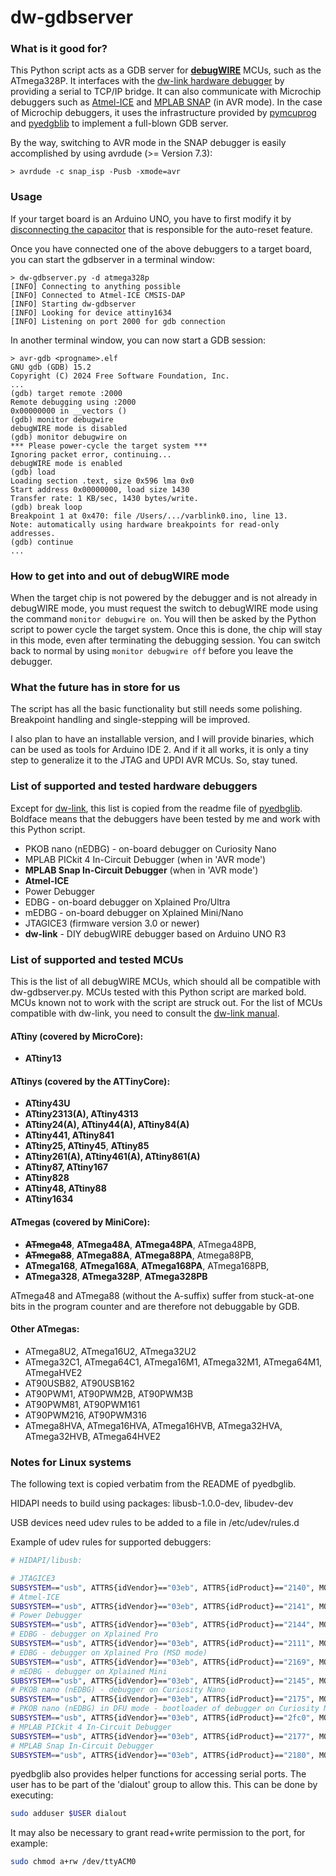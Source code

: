 # dw-gdbserver

### What is it good for?

This Python script acts as a GDB server for [**debugWIRE**](https://debugwire.de) MCUs, such as the ATmega328P. It interfaces with the [dw-link hardware debugger](https://github.com/felias-fogg/dw-link) by providing a serial to TCP/IP bridge. It can also communicate with Microchip debuggers such as [Atmel-ICE](https://www.microchip.com/en-us/development-tool/atatmel-ice) and [MPLAB SNAP](https://www.microchip.com/en-us/development-tool/atatmel-ice) (in AVR mode). In the case of Microchip debuggers, it uses the infrastructure provided by [pymcuprog](https://github.com/microchip-pic-avr-tools/pymcuprog) and [pyedgblib](https://github.com/microchip-pic-avr-tools/pyedbglib) to implement a full-blown GDB server. 

By the way, switching to AVR mode in the SNAP debugger is easily accomplished by using avrdude (>= Version 7.3):

```
> avrdude -c snap_isp -Pusb -xmode=avr
```

### Usage

If your target board is an Arduino UNO, you have to first modify it by [disconnecting the capacitor](https://debugwire.de/arduino-boards/#requirements-on-the-electrical-characteristics-of-the-reset-line) that is responsible for the auto-reset feature. 

Once you have connected one of the above debuggers to a target board, you can start the  gdbserver in a terminal window:

```
> dw-gdbserver.py -d atmega328p
[INFO] Connecting to anything possible
[INFO] Connected to Atmel-ICE CMSIS-DAP
[INFO] Starting dw-gdbserver
[INFO] Looking for device attiny1634
[INFO] Listening on port 2000 for gdb connection

```

In another terminal window, you can now start a GDB session:

```
> avr-gdb <progname>.elf
GNU gdb (GDB) 15.2
Copyright (C) 2024 Free Software Foundation, Inc.
...
(gdb) target remote :2000
Remote debugging using :2000
0x00000000 in __vectors ()
(gdb) monitor debugwire
debugWIRE mode is disabled
(gdb) monitor debugwire on
*** Please power-cycle the target system ***
Ignoring packet error, continuing...
debugWIRE mode is enabled
(gdb) load
Loading section .text, size 0x596 lma 0x0
Start address 0x00000000, load size 1430
Transfer rate: 1 KB/sec, 1430 bytes/write.
(gdb) break loop
Breakpoint 1 at 0x470: file /Users/.../varblink0.ino, line 13.
Note: automatically using hardware breakpoints for read-only addresses.
(gdb) continue
...
```

### How to get into and out of debugWIRE mode

When the target chip is not powered by the debugger and is not already in debugWIRE mode,  you must request the switch to debugWIRE mode using the command `monitor debugwire on`. You will then be asked by the Python script to power cycle the target system. Once this is done, the chip will stay in this mode, even after terminating the debugging session. You can switch back to normal by using `monitor debugwire off` before you leave the debugger. 

### What the future has in store for us

The script has all the basic functionality but still needs some polishing. Breakpoint handling and single-stepping will be improved.

I also plan to have an installable version, and I will provide binaries, which can be used as tools for Arduino IDE 2. And if it all works, it is only a tiny step to generalize it to the JTAG and UPDI AVR MCUs. So, stay tuned.

### List of supported and tested hardware debuggers

Except for [dw-link](https://github.com/felias-fogg/dw-link), this list is copied from the readme file of [pyedbglib](https://github.com/microchip-pic-avr-tools/pyedbglib). Boldface means that the debuggers have been tested by me and work with this Python script.


* PKOB nano (nEDBG) - on-board debugger on Curiosity Nano
* MPLAB PICkit 4 In-Circuit Debugger (when in 'AVR mode')
* **MPLAB Snap In-Circuit Debugger** (when in 'AVR mode')
* **Atmel-ICE**
* Power Debugger
* EDBG - on-board debugger on Xplained Pro/Ultra
* mEDBG - on-board debugger on Xplained Mini/Nano
* JTAGICE3 (firmware version 3.0 or newer)
* **dw-link** - DIY debugWIRE debugger based on Arduino UNO R3


### List of supported and tested MCUs

This is the list of all debugWIRE MCUs, which should all be compatible with dw-gdbserver.py. MCUs tested with this Python script are marked bold. MCUs known not to work with the script are struck out. For the list of MCUs compatible with dw-link, you need to consult the [dw-link manual](https://github.com/felias-fogg/dw-link/blob/master/docs/manual.md).

#### ATtiny (covered by MicroCore):

- **ATtiny13**

#### ATtinys (covered by the ATTinyCore):

* **ATtiny43U**
* **ATtiny2313(A), ATtiny4313**
* **ATtiny24(A), ATtiny44(A), ATtiny84(A)**
* **ATtiny441, ATtiny841**
* **ATtiny25, ATtiny45**, **ATtiny85**
* **ATtiny261(A), ATtiny461(A), ATtiny861(A)**
* **ATtiny87, ATtiny167**
* **ATtiny828**
* **ATtiny48, ATtiny88**
* **ATtiny1634**

#### ATmegas (covered by MiniCore):

* <s>__ATmega48__</s>, __ATmega48A__, __ATmega48PA__, ATmega48PB, 
* <s>__ATmega88__</s>, __ATmega88A__, __ATmega88PA__, Atmega88PB, 
* __ATmega168__, __ATmega168A__, __ATmega168PA__, ATmega168PB, 
* **ATmega328**, __ATmega328P__, **ATmega328PB**

ATmega48 and ATmega88 (without the A-suffix) suffer from stuck-at-one bits in the program counter and are therefore not debuggable by GDB. 

#### Other ATmegas:

* ATmega8U2, ATmega16U2, ATmega32U2
* ATmega32C1, ATmega64C1, ATmega16M1, ATmega32M1, ATmega64M1, ATmegaHVE2
* AT90USB82, AT90USB162
* AT90PWM1, AT90PWM2B, AT90PWM3B
* AT90PWM81, AT90PWM161
* AT90PWM216, AT90PWM316
* ATmega8HVA, ATmega16HVA, ATmega16HVB, ATmega32HVA, ATmega32HVB, ATmega64HVE2

### Notes for Linux systems

The following text is copied verbatim from the README of pyedbglib.

HIDAPI needs to build using packages: libusb-1.0.0-dev, libudev-dev

USB devices need udev rules to be added to a file in /etc/udev/rules.d

Example of udev rules for supported debuggers:

```bash
# HIDAPI/libusb:

# JTAGICE3
SUBSYSTEM=="usb", ATTRS{idVendor}=="03eb", ATTRS{idProduct}=="2140", MODE="0666"
# Atmel-ICE
SUBSYSTEM=="usb", ATTRS{idVendor}=="03eb", ATTRS{idProduct}=="2141", MODE="0666"
# Power Debugger
SUBSYSTEM=="usb", ATTRS{idVendor}=="03eb", ATTRS{idProduct}=="2144", MODE="0666"
# EDBG - debugger on Xplained Pro
SUBSYSTEM=="usb", ATTRS{idVendor}=="03eb", ATTRS{idProduct}=="2111", MODE="0666"
# EDBG - debugger on Xplained Pro (MSD mode)
SUBSYSTEM=="usb", ATTRS{idVendor}=="03eb", ATTRS{idProduct}=="2169", MODE="0666"
# mEDBG - debugger on Xplained Mini
SUBSYSTEM=="usb", ATTRS{idVendor}=="03eb", ATTRS{idProduct}=="2145", MODE="0666"
# PKOB nano (nEDBG) - debugger on Curiosity Nano
SUBSYSTEM=="usb", ATTRS{idVendor}=="03eb", ATTRS{idProduct}=="2175", MODE="0666"
# PKOB nano (nEDBG) in DFU mode - bootloader of debugger on Curiosity Nano
SUBSYSTEM=="usb", ATTRS{idVendor}=="03eb", ATTRS{idProduct}=="2fc0", MODE="0666"
# MPLAB PICkit 4 In-Circuit Debugger
SUBSYSTEM=="usb", ATTRS{idVendor}=="03eb", ATTRS{idProduct}=="2177", MODE="0666"
# MPLAB Snap In-Circuit Debugger
SUBSYSTEM=="usb", ATTRS{idVendor}=="03eb", ATTRS{idProduct}=="2180", MODE="0666"
```

pyedbglib also provides helper functions for accessing serial ports.  The user has to be part of the 'dialout' group to allow this.  This can be done by executing:
```bash
sudo adduser $USER dialout
```

It may also be necessary to grant read+write permission to the port, for example:
```bash
sudo chmod a+rw /dev/ttyACM0
```
